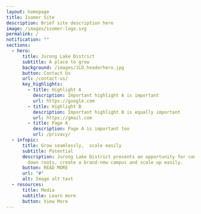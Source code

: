 ```yaml
---
layout: homepage
title: Isomer Site
description: Brief site description here
image: /images/isomer-logo.svg
permalink: /
notification: ""
sections:
  - hero:
      title: Jurong Lake District
      subtitle: A place to grow
      background: /images/JLD_headerhero.jpg
      button: Contact Us
      url: /contact-us/
      key_highlights:
        - title: Highlight A
          description: Important highlight A is important
          url: https://google.com
        - title: Highlight B
          description: Important highlight B is equally important
          url: https://gmail.com
        - title: Page A
          description: Page A is important too
          url: /privacy/
  - infopic:
      title: Grow seamlessly,  scale easily
      subtitle: Potential
      description: Jurong Lake District presents an opportunity for companies to put
        down roots, create a brand-new campus and scale up easily.
      button: READ MORE
      url: "#"
      alt: Image alt text
  - resources:
      title: Media
      subtitle: Learn more
      button: View More
---
```


